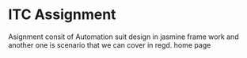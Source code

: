 # ITC Assignment
 Asignment consit of Automation suit design in jasmine frame work and another one is scenario that we can cover in regd. home page
